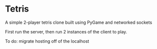 # Tetris
A simple 2-player tetris clone built using PyGame and networked sockets

First run the server, then run 2 instances of the client to play. 

To do: migrate hosting off of the localhost

